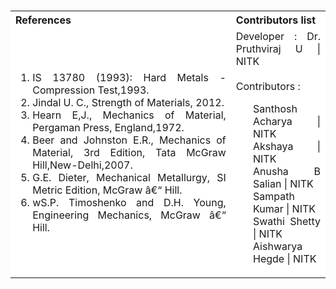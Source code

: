 <table style="text-align:justify;margin-top: 15px">
  <tbody>
    <tr style="background-color: white">
      <th>References</th>
      <th>Contributors list</th>
    </tr>
    <tr style="background-color: white;">
    <td style="width: 70%">
    <ol>
<li>IS 13780 (1993): Hard Metals - Compression Test,1993.</li>
<li>Jindal U. C., Strength of Materials, 2012.</li>
<li>Hearn E,J., Mechanics of Material, Pergaman Press, England,1972.</li>
<li>Beer and Johnston E.R., Mechanics of Material, 3rd Edition, Tata McGraw Hill,New-Delhi,2007.</li>
<li>G.E. Dieter, Mechanical Metallurgy, SI Metric Edition, McGraw â€“ Hill.</li>
<li>wS.P. Timoshenko and D.H. Young, Engineering Mechanics, McGraw â€“ Hill.</li>
    </ol>
  </td>
  <td>Developer : Dr. Pruthviraj U | NITK<br><br>
  Contributors :
  <ul style="list-style-type: none;">
  <li>Santhosh Acharya | NITK</li>
  <li>Akshaya | NITK</li>
  <li>Anusha B Salian | NITK</li>
  <li>Sampath Kumar | NITK</li>
  <li>Swathi Shetty | NITK</li>
  <li>Aishwarya Hegde | NITK</li>
  </ul></td>
  </tr>

  </tbody>
</table>
